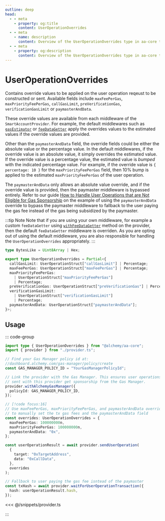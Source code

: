 ```yaml
---
outline: deep
head:
  - - meta
    - property: og:title
      content: UserOperationOverrides
  - - meta
    - name: description
      content: Overview of the UserOperationOverrides type in aa-core types
  - - meta
    - property: og:description
      content: Overview of the UserOperationOverrides type in aa-core types
---
```


# UserOperationOverrides

Contains override values to be applied on the user operation reqeust to be constructed or sent. Available fields include `maxFeePerGas`, `maxPriorityFeePerGas`, `callGasLimit`, `preVerificationGas`, `verificationGasLimit` or `paymasterAndData`.

These override values are available from each middleware of the `SmartAccountProvider`. For example, the default middlewares such as [`gasEstimator`](/packages/aa-core/provider/withGasEstimator.md) or [`feeDataGetter`](/packages/aa-core/provider/withFeeDataGetter.md) apply the overrides values to the estimated values if the override values are provided.

Other than the `paymasterAndData` field, the override fields could be either the absolute value or the percentage value. In the default middlewares, if the override value is an absolute value, it simply overrides the estimated value. If the override value is a percentage value, the estimated value is _bumped_ with the indicated percentage value. For example, if the override value is `{ percentage: 10 }` for the `maxPriorityFeePerGas` field, then 10% bump is applied to the estimated `maxPriorityFeePerGas` of the user operation.

The `paymasterAndData` only allows an absolute value override, and if the override value is provided, then the paymaster middleware is bypassed entirely. Refer to our guide [How to Handle User Operations that are Not Eligible for Gas Sponsorship](/guides/sponsoring-gas/gas-sponsorship-eligibility.md) on the example of using the `paymasterAndData` override to bypass the paymaster middleware to fallback to the user paying the gas fee instead of the gas being subsidized by the paymaster.

:::tip Note
Note that if you are using your own middleware, for example a custom `feeDataGetter` using [`withFeeDataGetter`](/packages/aa-core/provider/withFeeDataGetter.md) method on the provider, then the default `feeDataGetter` middleware is overriden. As you are opting out of using the default middleware, you are also responsible for handling the `UserOperationOverrides` appropriately.
:::

```ts
type BytesLike = Uint8Array | Hex;

export type UserOperationOverrides = Partial<{
  callGasLimit: UserOperationStruct["callGasLimit"] | Percentage;
  maxFeePerGas: UserOperationStruct["maxFeePerGas"] | Percentage;
  maxPriorityFeePerGas:
    | UserOperationStruct["maxPriorityFeePerGas"]
    | Percentage;
  preVerificationGas: UserOperationStruct["preVerificationGas"] | Percentage;
  verificationGasLimit:
    | UserOperationStruct["verificationGasLimit"]
    | Percentage;
  paymasterAndData: UserOperationStruct["paymasterAndData"];
}>;
```

## Usage

::: code-group

```ts [user-operation-override.ts]
import type { UserOperationOverrides } from "@alchemy/aa-core";
import { provider } from "./provider.ts";

// Find your Gas Manager policy id at:
//dashboard.alchemy.com/gas-manager/policy/create
const GAS_MANAGER_POLICY_ID = "YourGasManagerPolicyId";

// Link the provider with the Gas Manager. This ensures user operations
// sent with this provider get sponsorship from the Gas Manager.
provider.withAlchemyGasManager({
  policyId: GAS_MANAGER_POLICY_ID,
});

// [!code focus:16]
// Use maxFeePerGas, maxPriorityFeePerGas, and paymasterAndData override
// to manually set the tx gas fees and the paymasterAndData field
const overrides: UserOperationOverrides = {
  maxFeePerGas: 100000000n,
  maxPriorityFeePerGas: 100000000n,
  paymasterAndData: "0x",
};

const userOperationResult = await provider.sendUserOperation(
  {
    target: "0xTargetAddress",
    data: "0xCallData",
  },
  overrides
);

// Fallback to user paying the gas fee isntead of the paymaster
const txHash = await provider.waitForUserOperationTransaction({
  hash: userOperationResult.hash,
});
```

<<< @/snippets/provider.ts

:::
